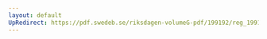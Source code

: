 ```yaml
---
layout: default
UpRedirect: https://pdf.swedeb.se/riksdagen-volumeG-pdf/199192/reg_199192/reg_199192_0613.pdf
---
```

